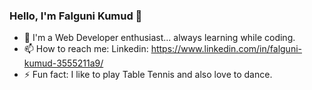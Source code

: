 ### Hello, I'm Falguni Kumud 👋

- 🌱 I'm a Web Developer enthusiast... always learning while coding.
- 📫 How to reach me: Linkedin: https://www.linkedin.com/in/falguni-kumud-3555211a9/
- ⚡ Fun fact: I like to play Table Tennis and also love to dance.




